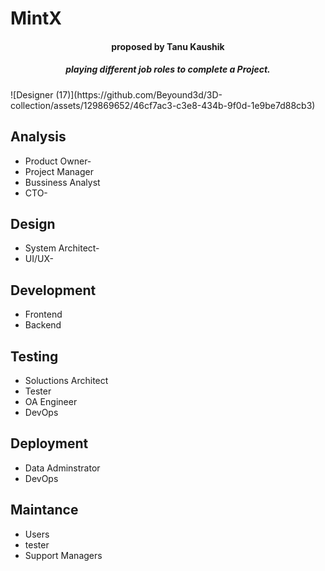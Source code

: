 # MintX                                                                            
<h4 align="center">proposed by Tanu Kaushik</h4>
<h5 align="center"> playing different job roles to complete a Project. </h5>
![Designer (17)](https://github.com/Beyound3d/3D-collection/assets/129869652/46cf7ac3-c3e8-434b-9f0d-1e9be7d88cb3)


## Analysis
- Product Owner-
- Project Manager
- Bussiness Analyst
- CTO-

## Design
* System Architect-
* UI/UX-

## Development
- Frontend
- Backend

## Testing
* Soluctions Architect
* Tester
* OA Engineer
* DevOps

## Deployment
- Data Adminstrator
- DevOps

## Maintance
* Users
* tester
* Support Managers
